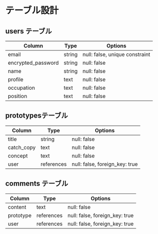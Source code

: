 # テーブル設計

## users テーブル

| Column             | Type   | Options                        |
| ------------------ | ------ | ------------------------------ |
| email              | string | null: false, unique constraint |
| encrypted_password | string | null: false                    |
| name               | string | null: false                    |
| profile            | text   | null: false                    |
| occupation         | text   | null: false                    |
| position           | text   | null: false                    |

## prototypesテーブル

| Column     | Type       | Options                        |
| ---------- | ---------- | ------------------------------ |
| title      | string     | null: false                    |
| catch_copy | text       | null: false                    |
| concept    | text       | null: false                    |
| user       | references | null: false, foreign_key: true |

## comments テーブル

| Column    | Type       | Options                        |
| --------- | ---------- | ------------------------------ |
| content   | text       | null: false                    |
| prototype | references | null: false, foreign_key: true |
| user      | references | null: false, foreign_key: true |
